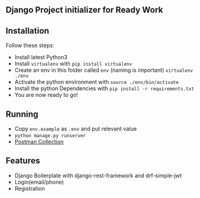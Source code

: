 ## Django Project initializer for Ready Work 

## Installation

Follow these steps:
- Install latest Python3
- Install `virtualenv` with `pip install virtualenv`
- Create an env in this folder called `env` (naming is important) `virtualenv ./env`
- Activate the python environment with `source ./env/bin/activate`
- Install the python Dependencies with `pip install -r requirements.txt`
- You are now ready to go!

## Running
- Copy `env.example` as `.env` and put relevant value
- `python manage.py runserver`
- [Postman Collection](https://www.getpostman.com/collections/68de849dd7c6e44e6692)

## Features 
- Django Boilerplate with django-rest-framework and drf-simple-jwt 
- Login(email/phone)
- Registration


